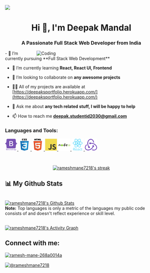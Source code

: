 <img  src="https://www.aaditritechnology.com/images/redesign.gif">
<h1 align="center">Hi 👋, I'm Deepak Mandal</h1>
<h3 align="center">A Passionate Full Stack Web Developer from India</h3>
<img align="right" alt="Coding" width="400" src="https://lyshtechnology.com/admin/assets/img/animation_images/developer.gif">
- 🔭 I’m currently pursuing **Full Stack Web Development**

- 🌱 I’m currently learning **React, React UI, Frontend**

- 👯 I’m looking to collaborate on **any awesome projects**

- 👨‍💻 All of my projects are available at [https://deepaksportfolio.herokuapp.com/](https://deepaksportfolio.herokuapp.com/)

- 💬 Ask me about **any tech related stuff, I will be happy to help**

- 📫 How to reach me **deepak.studentid2030@gmail.com**

<h3 align="left">Languages and Tools:</h3>
<p align="left">
 <a href="https://getbootstrap.com" target="_blank" rel="noreferrer">
  <img src="https://raw.githubusercontent.com/devicons/devicon/master/icons/bootstrap/bootstrap-plain-wordmark.svg" alt="bootstrap" width="40" height="40"/> </a>
   <a href="https://www.w3schools.com/css/" target="_blank" rel="noreferrer">
    <img src="https://raw.githubusercontent.com/devicons/devicon/master/icons/css3/css3-original-wordmark.svg" alt="css3" width="40" height="40"/> 
     </a> <a href="https://www.w3.org/html/" target="_blank" rel="noreferrer"> <img src="https://raw.githubusercontent.com/devicons/devicon/master/icons/html5/html5-original-wordmark.svg" alt="html5" width="40" height="40"/> </a> <a href="https://developer.mozilla.org/en-US/docs/Web/JavaScript" target="_blank" rel="noreferrer"> <img src="https://raw.githubusercontent.com/devicons/devicon/master/icons/javascript/javascript-original.svg" alt="javascript" width="40" height="40"/> </a> 
     <a href="https://nodejs.org" target="_blank" rel="noreferrer"> <img src="https://raw.githubusercontent.com/devicons/devicon/master/icons/nodejs/nodejs-original-wordmark.svg" alt="nodejs" width="40" height="40"/> </a> <a href="https://reactjs.org/" target="_blank" rel="noreferrer"> <img src="https://raw.githubusercontent.com/devicons/devicon/master/icons/react/react-original-wordmark.svg" alt="react" width="40" height="40"/> </a> <a href="https://redux.js.org" target="_blank" rel="noreferrer"> <img src="https://raw.githubusercontent.com/devicons/devicon/master/icons/redux/redux-original.svg" alt="redux" width="40" height="40"/> </a> </p>
<br/>

<div >

  <p align="center">
      <a href="https://github.com/Deepumandal/Deepumandal/blob/main/README.md">
          <img title="🔥 Get streak stats for your profile at git.io/streak-stats" alt="rameshmane7218's streak" src="https://github-readme-streak-stats.herokuapp.com/?user=Deepumandal&theme=black-ice&hide_border=true&stroke=0000&background=060A0CD0"/>
      </a>
  </p>
 </div>

## 📊 My Github Stats

  <br/>
    <a href="https://github-readme-stats.vercel.app/api?username=Deepumandal&&show_icons=true&title_color=ffffff&icon_color=bb2acf&text_color=daf7dc&bg_color=151515"><img alt="rameshmane7218's Github Stats" src="https://github-readme-stats.vercel.app/api?username=Deepumandal&&show_icons=true&title_color=ffffff&icon_color=bb2acf&text_color=daf7dc&bg_color=151515" /></a>
  <a href="https://github-readme-stats.vercel.app/api/top-langs/?username=Deepumandal&layout=compact" src="https://github-readme-stats.vercel.app/api/top-langs/?username=Deepumandal&layout=compact" /></a>
  <br/>
  <b>Note:</b> Top languages is only a metric of the languages my public code consists of and doesn't reflect experience or skill level.

<br/>
<br/>

<a href="https://activity-graph.herokuapp.com/graph?username=Deepumandal&bg_color=0D1117&color=5BCDEC&line=5BCDEC&point=FFFFFF&hide_border=true"><img alt="rameshmane7218's Activity Graph" src="https://activity-graph.herokuapp.com/graph?username=Deepumandal&bg_color=0D1117&color=5BCDEC&line=5BCDEC&point=FFFFFF&hide_border=true" /></a>
<br/>

## Connect with me:

<p align="left">

<a href="https://www.linkedin.com/in/deepak-mandal-32b885211/" target="blank"><img align="center" src="https://raw.githubusercontent.com/rahuldkjain/github-profile-readme-generator/master/src/images/icons/Social/linked-in-alt.svg" alt="ramesh-mane-268a0014a" height="30" width="40" /></a>

<a href="https://medium.com/@deepak.studentid2030" target="blank"><img align="center" src="https://raw.githubusercontent.com/rahuldkjain/github-profile-readme-generator/master/src/images/icons/Social/medium.svg" alt="@rameshmane7218" height="30" width="40" /></a>

</p>
